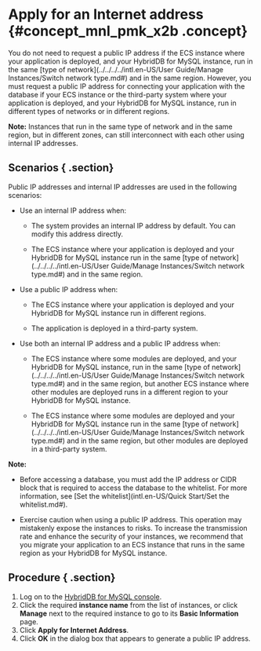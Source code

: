 # Apply for an Internet address {#concept_mnl_pmk_x2b .concept}

You do not need to request a public IP address if the ECS instance where your application is deployed, and your HybridDB for MySQL instance, run in the same [type of network](../../../../intl.en-US/User Guide/Manage Instances/Switch network type.md#) and in the same region. However, you must request a public IP address for connecting your application with the database if your ECS instance or the third-party system where your application is deployed, and your HybridDB for MySQL instance, run in different types of networks or in different regions.

**Note:** Instances that run in the same type of network and in the same region, but in different zones, can still interconnect with each other using internal IP addresses.

## Scenarios { .section}

Public IP addresses and internal IP addresses are used in the following scenarios:

-   Use an internal IP address when:

    -   The system provides an internal IP address by default. You can modify this address directly.

    -   The ECS instance where your application is deployed and your HybridDB for MySQL instance run in the same [type of network](../../../../intl.en-US/User Guide/Manage Instances/Switch network type.md#) and in the same region.

-   Use a public IP address when:

    -   The ECS instance where your application is deployed and your HybridDB for MySQL instance run in different regions.

    -   The application is deployed in a third-party system.

-   Use both an internal IP address and a public IP address when:

    -   The ECS instance where some modules are deployed, and your HybridDB for MySQL instance, run in the same [type of network](../../../../intl.en-US/User Guide/Manage Instances/Switch network type.md#) and in the same region, but another ECS instance where other modules are deployed runs in a different region to your HybridDB for MySQL instance.

    -   The ECS instance where some modules are deployed and your HybridDB for MySQL instance run in the same [type of network](../../../../intl.en-US/User Guide/Manage Instances/Switch network type.md#) and in the same region, but other modules are deployed in a third-party system.


**Note:** 

-   Before accessing a database, you must add the IP address or CIDR block that is required to access the database to the whitelist. For more information, see [Set the whitelist](intl.en-US/Quick Start/Set the whitelist.md#).

-   Exercise caution when using a public IP address. This operation may mistakenly expose the instances to risks. To increase the transmission rate and enhance the security of your instances, we recommend that you migrate your application to an ECS instance that runs in the same region as your HybridDB for MySQL instance.


## Procedure { .section}

1.  Log on to the [HybridDB for MySQL console](https://petadata.console.aliyun.com).
2.  Click the required **instance name** from the list of instances, or click **Manage** next to the required instance to go to its **Basic Information** page.
3.  Click **Apply for Internet Address**.
4.  Click **OK** in the dialog box that appears to generate a public IP address.

